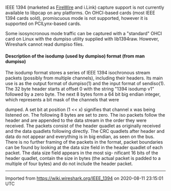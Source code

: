 IEEE 1394 (marketed as [FireWire](/FireWire) and i.Link) capture support is not currently available to libpcap on any platforms. On OHCI-based cards (most IEEE 1394 cards sold), promiscuous mode is not supported, however it is supported on PCILynx-based cards.

Some isosyncronous mode traffic can be captured with a "standard" OHCI card on Linux with the dumpiso utility supplied with lib1394raw. However, Wireshark cannot read dumpiso files.

#### Description of the isodump (used by dumpiso) format (from man dumpiso)

The isodump format stores a series of IEEE 1394 isochronous stream packets (possibly from multiple channels), including their headers. Its main use is as the output format of dumpiso(1) and the input format of sendiso(1). The 32 byte header starts at offset 0 with the string "1394 isodump v1" followed by a zero byte. The next 8 bytes form a 64 bit big endian integer, which represents a bit mask of the channels that were

dumped. A set bit at position (1 \<\< x) signifies that channel x was being listened on. The following 8 bytes are set to zero. The iso packets follow the header and are appended to the data stream in the order they were received. The packets consist of the header quadlet as originally received and the data quadlets following directly. The CRC quadlets after header and data do not appear and everything is in big endian, as seen on the bus. There is no further framing of the packets in the format, packet boundaries can be found by looking at the data size field in the header quadlet of each packet. The data size field appears in the most sig- nificant 16 bits of the header quadlet, contain the size in bytes (the actual packet is padded to a multiple of four bytes) and do not include the header packet.

---

Imported from https://wiki.wireshark.org/IEEE_1394 on 2020-08-11 23:15:01 UTC
